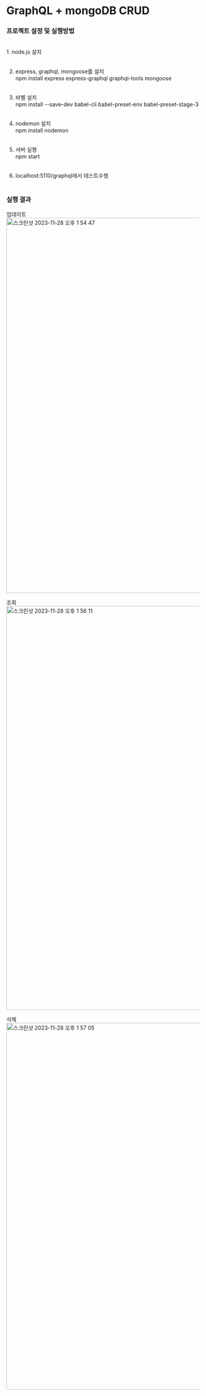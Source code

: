 <h1>GraphQL + mongoDB CRUD</h1>
<h3>프로젝트 설정 및 실행방법</h3><br>
1. node.js 설치<br><br>

2. express, graphql, mongoose를 설치<br>
npm install express express-graphql graphql-tools mongoose<br><br>

3. 바벨 설치<br>
npm install --save-dev babel-cli babel-preset-env babel-preset-stage-3<br><br>

4. nodemon 설치<br>
npm install nodemon<br><br>

5. 서버 실행<br>
npm start<br><br>

6. localhost:5110/graphql에서 테스트수행<br><br>

<h3>실행 결과</h3>
업데이트<br>
<img width="979" alt="스크린샷 2023-11-28 오후 1 54 47" src="https://github.com/kbk7525/graphql/assets/54385416/e053e032-5164-4f13-b092-2f77ecf379ef">

조회<br>
<img width="1054" alt="스크린샷 2023-11-28 오후 1 56 11" src="https://github.com/kbk7525/graphql/assets/54385416/30758e73-5acc-496a-9ed6-b9ae8d2f62b8">

삭제<br>
<img width="957" alt="스크린샷 2023-11-28 오후 1 57 05" src="https://github.com/kbk7525/graphql/assets/54385416/611a8888-5cfd-46bb-893a-52d6d52a710b">
